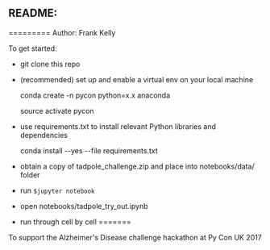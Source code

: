 ## README:
=========
Author: Frank Kelly

To get started:
* git clone this repo
* (recommended) set up and enable a virtual env on your local machine
  
  conda create -n pycon python=x.x anaconda

  source activate pycon

* use requirements.txt to install relevant Python libraries and dependencies

  conda install --yes --file requirements.txt

* obtain a copy of tadpole_challenge.zip and place into notebooks/data/ folder
* run ```$jupyter notebook```
* open notebooks/tadpole_try_out.ipynb
* run through cell by cell
=======


To support the Alzheimer's Disease challenge hackathon at Py Con UK 2017 

